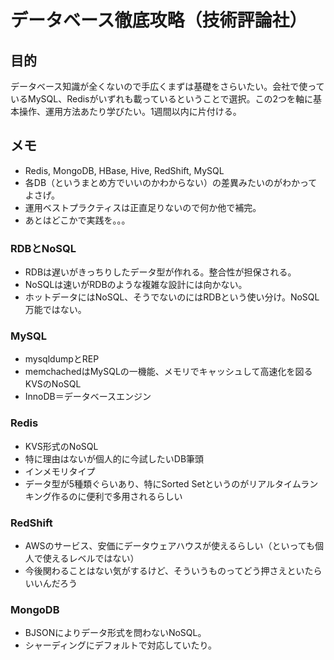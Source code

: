 データベース徹底攻略（技術評論社）
========

目的
----

データベース知識が全くないので手広くまずは基礎をさらいたい。会社で使っているMySQL、Redisがいずれも載っているということで選択。この2つを軸に基本操作、運用方法あたり学びたい。1週間以内に片付ける。


メモ
----

* Redis, MongoDB, HBase, Hive, RedShift, MySQL
* 各DB（というまとめ方でいいのかわからない）の差異みたいのがわかってよさげ。
* 運用ベストプラクティスは正直足りないので何か他で補完。
* あとはどこかで実践を。。。

### RDBとNoSQL

* RDBは遅いがきっちりしたデータ型が作れる。整合性が担保される。
* NoSQLは速いがRDBのような複雑な設計には向かない。
* ホットデータにはNoSQL、そうでないのにはRDBという使い分け。NoSQL万能ではない。

### MySQL

* mysqldumpとREP
* memchachedはMySQLの一機能、メモリでキャッシュして高速化を図るKVSのNoSQL
* InnoDB＝データベースエンジン

### Redis

* KVS形式のNoSQL
* 特に理由はないが個人的に今試したいDB筆頭
* インメモリタイプ
* データ型が5種類ぐらいあり、特にSorted Setというのがリアルタイムランキング作るのに便利で多用されるらしい

### RedShift

* AWSのサービス、安価にデータウェアハウスが使えるらしい（といっても個人で使えるレベルではない）
* 今後関わることはない気がするけど、そういうものってどう押さえといたらいいんだろう

### MongoDB

* BJSONによりデータ形式を問わないNoSQL。
* シャーディングにデフォルトで対応していたり。

